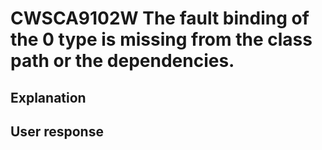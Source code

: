 # CWSCA9102W The fault binding of the 0 type is missing from the class path or the dependencies.

## Explanation

## User response